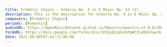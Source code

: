 ```yaml
---
title: Frédéric Chopin - Scherzo No. 4 in E Major Op. 54 (2)
description: This is the description for Scherzo No. 4 in E Major Op. 54 by Frédéric Chopin
composers: [Frédéric Chopin]
periods: [Romantic]
audioURL: https://OpenMusicDataset.github.io/Maestro/maestro-v3.0.0/2004/MIDI-Unprocessed_XP_10_R1_2004_03-04_ORIG_MID--AUDIO_10_R1_2004_03_Track03_wav.midi
formURL: https://docs.google.com/forms/d/e/1FAIpQLSda1SPqWC3Le0XdJywrAieNkncdH3F5ps1jA9EB4OEAcE7Cug/viewform
date: 2021-08-08T07:43:13-06:00
---
```


